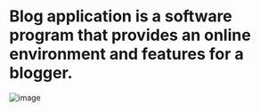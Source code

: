 #  Blog application is a software program that provides an online environment and features for a blogger.


![image](https://github.com/Yash15-maker/BlogApp/assets/64361746/8968bb7b-5c8d-455c-8643-cb034857f35f)
